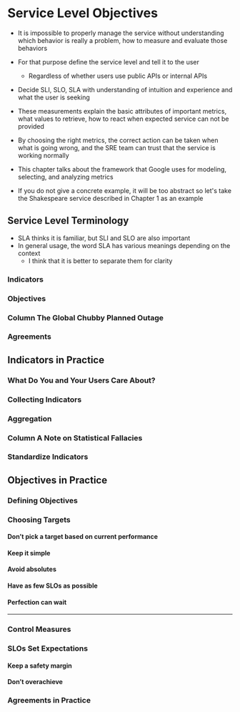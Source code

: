 # Service Level Objectives

- It is impossible to properly manage the service without understanding which behavior is really a problem, how to measure and evaluate those behaviors

- For that purpose define the service level and tell it to the user

    - Regardless of whether users use public APIs or internal APIs
- Decide SLI, SLO, SLA with understanding of intuition and experience and what the user is seeking

- These measurements explain the basic attributes of important metrics, what values ​​to retrieve, how to react when expected service can not be provided

- By choosing the right metrics, the correct action can be taken when what is going wrong, and the SRE team can trust that the service is working normally

- This chapter talks about the framework that Google uses for modeling, selecting, and analyzing metrics

- If you do not give a concrete example, it will be too abstract so let's take the Shakespeare service described in Chapter 1 as an example


## Service Level Terminology

- SLA thinks it is familiar, but SLI and SLO are also important
- In general usage, the word SLA has various meanings depending on the context
    - I think that it is better to separate them for clarity
    
### Indicators

### Objectives

### Column The Global Chubby Planned Outage

### Agreements

## Indicators in Practice

### What Do You and Your Users Care About?

### Collecting Indicators

### Aggregation

### Column A Note on Statistical Fallacies

### Standardize Indicators

## Objectives in Practice

### Defining Objectives

### Choosing Targets

#### Don’t pick a target based on current performance

#### Keep it simple

#### Avoid absolutes

#### Have as few SLOs as possible

#### Perfection can wait

------------------------------------

### Control Measures

### SLOs Set Expectations

#### Keep a safety margin

#### Don’t overachieve

### Agreements in Practice



